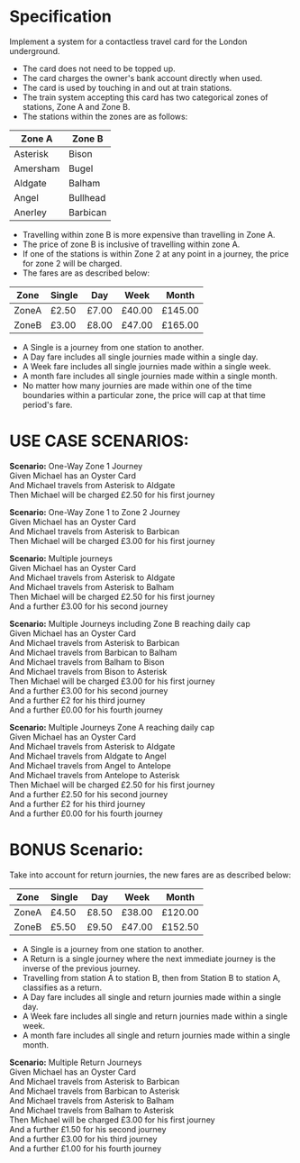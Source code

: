 # Specification
Implement a system for a contactless travel card for the London underground.

* The card does not need to be topped up.
* The card charges the owner's bank account directly when used.
* The card is used by touching in and out at train stations.
* The train system accepting this card has two categorical zones of stations, Zone A and Zone B.
* The stations within the zones are as follows:

|Zone A         |     Zone B     |
|---------------|----------------|
|Asterisk       |     Bison      |
|Amersham       |     Bugel      |
|Aldgate        |     Balham     | 
|Angel          |     Bullhead   |
|Anerley        |     Barbican   |

* Travelling within zone B is more expensive than travelling in Zone A.
* The price of zone B is inclusive of travelling within zone A.
* If one of the stations is within Zone 2 at any point in a journey, the price for zone 2 will be charged.
* The fares are as described below:

|  Zone  |  Single  |   Day   |    Week    |     Month   |
|--------|----------|---------|------------|-------------|
| ZoneA  |  £2.50   |  £7.00  |   £40.00   |    £145.00  |
| ZoneB  |  £3.00   |  £8.00  |   £47.00   |    £165.00  |

* A Single is a journey from one station to another.
* A Day fare includes all single journies made within a single day.
* A Week fare includes all single journies made within a single week.
* A month fare includes all single journies made within a single month.
* No matter how many journies are made within one of the time boundaries within a particular zone, the price will cap at that time period's fare.

# USE CASE SCENARIOS:

**Scenario:** One-Way Zone 1 Journey<br>
Given Michael has an Oyster Card<br>
And Michael travels from Asterisk to Aldgate<br>
Then Michael will be charged £2.50 for his first journey<br>

**Scenario:** One-Way Zone 1 to Zone 2 Journey<br>
Given Michael has an Oyster Card<br>
And Michael travels from Asterisk to Barbican<br>
Then Michael will be charged £3.00 for his first journey<br>

**Scenario:** Multiple journeys<br>
Given Michael has an Oyster Card<br>
And Michael travels from Asterisk to Aldgate<br>
And Michael travels from Asterisk to Balham<br>
Then Michael will be charged £2.50 for his first journey<br>
And a further £3.00 for his second journey<br>

**Scenario:** Multiple Journeys including Zone B reaching daily cap<br>
Given Michael has an Oyster Card<br>
And Michael travels from Asterisk to Barbican<br>
And Michael travels from Barbican to Balham<br>
And Michael travels from Balham to Bison<br>
And Michael travels from Bison to Asterisk<br>
Then Michael will be charged £3.00 for his first journey<br>
And a further £3.00 for his second journey<br>
And a further £2 for his third journey<br>
And a further £0.00 for his fourth journey<br>

**Scenario:** Multiple Journeys Zone A reaching daily cap<br>
Given Michael has an Oyster Card<br>
And Michael travels from Asterisk to Aldgate<br>
And Michael travels from Aldgate to Angel<br>
And Michael travels from Angel to Antelope<br>
And Michael travels from Antelope to Asterisk<br>
Then Michael will be charged £2.50 for his first journey<br>
And a further £2.50 for his second journey<br>
And a further £2 for his third journey<br>
And a further £0.00 for his fourth journey<br>


# BONUS Scenario: 

Take into account for return journies, the new fares are as described below:

|  Zone  |  Single  |   Day   |    Week    |     Month   |
|--------|----------|---------|------------|-------------|
| ZoneA  |  £4.50   |  £8.50  |   £38.00   |    £120.00  |
| ZoneB  |  £5.50   |  £9.50  |   £47.00   |    £152.50  |

* A Single is a journey from one station to another.
* A Return is a single journey where the next immediate journey is the inverse of the previous journey.
* Travelling from station A to station B, then from Station B to station A, classifies as a return.
* A Day fare includes all single and return journies made within a single day.
* A Week fare includes all single and return journies made within a single week.
* A month fare includes all single and return journies made within a single month.
        
        
**Scenario:** Multiple Return Journeys<br>
Given Michael has an Oyster Card<br>
And Michael travels from Asterisk to Barbican<br>
And Michael travels from Barbican to Asterisk<br>
And Michael travels from Asterisk to Balham<br>
And Michael travels from Balham to Asterisk<br>
Then Michael will be charged £3.00 for his first journey<br>
And a further £1.50 for his second journey<br>
And a further £3.00 for his third journey<br>
And a further £1.00 for his fourth journey<br>

